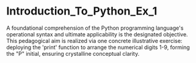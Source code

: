 # Introduction_To_Python_Ex_1
A foundational comprehension of the Python programming language's operational syntax and ultimate applicability is the designated objective. This pedagogical aim is realized via one concrete illustrative exercise: deploying the 'print' function to arrange the numerical digits 1-9, forming the "P" initial, ensuring crystalline conceptual clarity.
